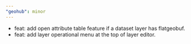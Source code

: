 ```yaml
---
"geohub": minor
---
```


- feat: add open attribute table feature if a dataset layer has flatgeobuf.
- feat: add layer operational menu at the top of layer editor.
